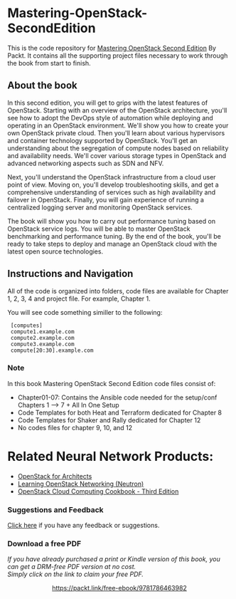 


# Mastering-OpenStack-SecondEdition
This is the code repository for [Mastering OpenStack Second Edition](https://www.packtpub.com/virtualization-and-cloud/mastering-openstack-second-edition?utm_source=github&utm_medium=repository&utm_content=9781786463982) By Packt. It contains all the supporting project files necessary to work through the book from start to finish.

## About the book

In this second edition, you will get to grips with the latest features of OpenStack. Starting with an overview of the OpenStack architecture, you'll see how to adopt the DevOps style of automation while deploying and operating in an OpenStack environment. We'll show you how to create your own OpenStack private cloud. Then you'll learn about various hypervisors and container technology supported by OpenStack. You'll get an understanding about the segregation of compute nodes based on reliability and availability needs. We'll cover various storage types in OpenStack and advanced networking aspects such as SDN and NFV.

Next, you'll understand the OpenStack infrastructure from a cloud user point of view. Moving on, you'll develop troubleshooting skills, and get a comprehensive understanding of services such as high availability and failover in OpenStack. Finally, you will gain experience of running a centralized logging server and monitoring OpenStack services.

The book will show you how to carry out performance tuning based on OpenStack service logs. You will be able to master OpenStack benchmarking and performance tuning. By the end of the book, you'll be ready to take steps to deploy and manage an OpenStack cloud with the latest open source technologies.

## Instructions and Navigation

All of the code is organized into folders, code files are available for Chapter 1, 2, 3, 4 and project file. For example, Chapter 1. 

You will see code something similler to the following:

     [computes]
     compute1.example.com
     compute2.example.com
     compute3.example.com
     compute[20:30].example.com
     
### Note

In this book Mastering OpenStack Second Edition code files consist of:

* Chapter01-07: Contains the Ansible code needed for the setup/conf Chapters 1 --> 7 + All In One Setup
* Code Templates for both Heat and Terraform dedicated for Chapter 8 
* Code Templates for Shaker and Rally dedicated for Chapter 12
* No codes files for chapter 9, 10, and 12

# Related Neural Network Products:
* [OpenStack for Architects](https://www.packtpub.com/virtualization-and-cloud/openstack-architects?utm_source=github&utm_medium=repository&utm_content=9781784395100)
* [Learning OpenStack Networking (Neutron)](https://www.packtpub.com/virtualization-and-cloud/learning-openstack-networking-neutron?utm_source=github&utm_medium=repository&utm_content=9781783983308)
* [OpenStack Cloud Computing Cookbook - Third Edition](https://www.packtpub.com/virtualization-and-cloud/openstack-cloud-computing-cookbook-third-edition?utm_source=github&utm_medium=repository&utm_content=9781782174783)


### Suggestions and Feedback
[Click here](https://docs.google.com/forms/d/e/1FAIpQLSe5qwunkGf6PUvzPirPDtuy1Du5Rlzew23UBp2S-P3wB-GcwQ/viewform) if you have any feedback or suggestions.


### Download a free PDF

 <i>If you have already purchased a print or Kindle version of this book, you can get a DRM-free PDF version at no cost.<br>Simply click on the link to claim your free PDF.</i>
<p align="center"> <a href="https://packt.link/free-ebook/9781786463982">https://packt.link/free-ebook/9781786463982 </a> </p>
